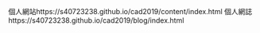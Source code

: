 個人網站https://s40723238.github.io/cad2019/content/index.html
個人網誌https://s40723238.github.io/cad2019/blog/index.html
